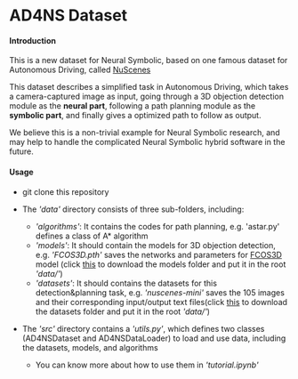 # AD4NS Dataset

#### Introduction

This is a new dataset for Neural Symbolic, based on one famous dataset for Autonomous Driving, called [NuScenes](https://www.nuscenes.org/nuscenes) 

This dataset describes a simplified task in Autonomous Driving, which takes a camera-captured image as input, going through a 3D objection detection module as the **neural part**, following a path planning module as the **symbolic part**, and finally gives a optimized path to follow as output.

We believe this is a non-trivial example for Neural Symbolic research, and may help to handle the complicated Neural Symbolic hybrid software in the future.

#### Usage

* git clone this repository

* The *'data'* directory consists of three sub-folders, including:
  * *'algorithms'*: It contains the codes for path planning, e.g. 'astar.py' defines a class of A* algorithm
  * *'models'*: It should contain the models for 3D objection detection, e.g. *'FCOS3D.pth'* saves the networks and parameters for [FCOS3D](https://github.com/open-mmlab/mmdetection3d/tree/master/configs/fcos3d) model (click [this](https://box.nju.edu.cn/f/52ac9b2576ae4594b536/?dl=1) to download the models folder and put it in the root *'data/'*)
  * *'datasets'*: It should contains the datasets for this detection&planning task, e.g. *'nuscenes-mini'* saves the 105 images and their corresponding input/output text files(click [this](https://box.nju.edu.cn/f/619ba363a46740d69888/?dl=1) to download the datasets folder and put it in the root *'data/'*)
* The *'src'* directory contains a *'utils.py'*, which defines two classes (AD4NSDataset and AD4NSDataLoader) to load and use data, including the datasets, models, and algorithms
  * You can know more about how to use them in *'tutorial.ipynb'*

